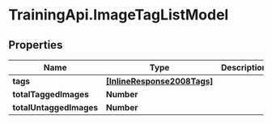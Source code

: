 # TrainingApi.ImageTagListModel

## Properties
Name | Type | Description | Notes
------------ | ------------- | ------------- | -------------
**tags** | [**[InlineResponse2008Tags]**](InlineResponse2008Tags.md) |  | [optional] 
**totalTaggedImages** | **Number** |  | [optional] 
**totalUntaggedImages** | **Number** |  | [optional] 


